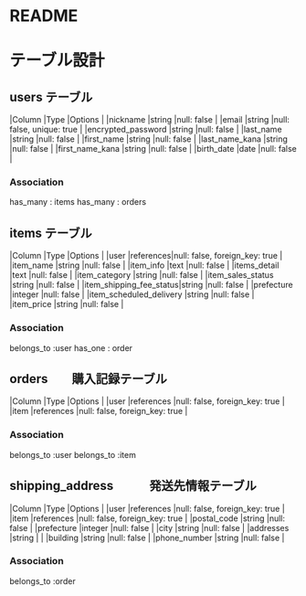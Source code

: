 # README

# テーブル設計

## users テーブル
|Column                 |Type      |Options                            |
|nickname               |string    |null: false                        |
|email                  |string    |null: false, unique: true          |
|encrypted_password     |string    |null: false                        |
|last_name              |string    |null: false                        |
|first_name             |string    |null: false                        |
|last_name_kana         |string    |null: false                        |
|first_name_kana        |string    |null: false                        |
|birth_date             |date      |null: false                        |


### Association
has_many : items
has_many : orders

## items テーブル
|Column                  |Type      |Options                            |
|user                    |references|null: false, foreign_key: true     |
|item_name               |string    |null: false                        |
|item_info               |text      |null: false                        |
|items_detail            |text      |null: false                        |
|item_category           |string    |null: false                        |
|item_sales_status       |string    |null: false                        |
|item_shipping_fee_status|string    |null: false                        |
|prefecture              |integer   |null: false                        |
|item_scheduled_delivery |string    |null: false                        |
|item_price              |string    |null: false                        |


### Association
belongs_to :user
has_one : order

## orders　　購入記録テーブル
|Column                 |Type       |Options                            |
|user                   |references |null: false, foreign_key: true     |
|item                   |references |null: false, foreign_key: true     |




### Association
belongs_to :user
belongs_to :item


## shipping_address　　　発送先情報テーブル
|Column                 |Type       |Options                           |
|user                   |references |null: false, foreign_key: true    |
|item                   |references |null: false, foreign_key: true    |
|postal_code            |string     |null: false                       |
|prefecture             |integer    |null: false                       |
|city                   |string     |null: false                       |
|addresses              |string     |                                  |
|building               |string     |null: false                       |
|phone_number           |string     |null: false                       |


### Association
belongs_to :order